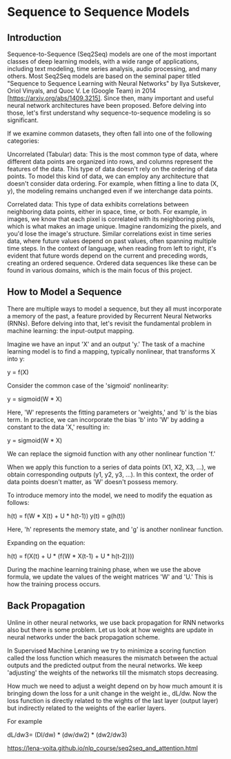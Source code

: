 # Sequence to Sequence Models

## Introduction 
Sequence-to-Sequence (Seq2Seq) models are one of the most important classes of deep learning models, with a wide range of applications, including text modeling, time series analysis, audio processing, and many others. Most Seq2Seq models are based on the seminal paper titled "Sequence to Sequence Learning with Neural Networks" by Ilya Sutskever, Oriol Vinyals, and Quoc V. Le (Google Team) in 2014 [https://arxiv.org/abs/1409.3215]. Since then, many important and useful neural network architectures have been proposed. Before delving into those, let's first understand why sequence-to-sequence modeling is so significant.

If we examine common datasets, they often fall into one of the following categories:

Uncorrelated (Tabular) data: This is the most common type of data, where different data points are organized into rows, and columns represent the features of the data. This type of data doesn't rely on the ordering of data points. To model this kind of data, we can employ any architecture that doesn't consider data ordering. For example, when fitting a line to data (X, y), the modeling remains unchanged even if we interchange data points.

Correlated data: This type of data exhibits correlations between neighboring data points, either in space, time, or both. For example, in images, we know that each pixel is correlated with its neighboring pixels, which is what makes an image unique. Imagine randomizing the pixels, and you'd lose the image's structure. Similar correlations exist in time series data, where future values depend on past values, often spanning multiple time steps. In the context of language, when reading from left to right, it's evident that future words depend on the current and preceding words, creating an ordered sequence. Ordered data sequences like these can be found in various domains, which is the main focus of this project.

## How to Model a Sequence

There are multiple ways to model a sequence, but they all must incorporate a memory of the past, a feature provided by Recurrent Neural Networks (RNNs). Before delving into that, let's revisit the fundamental problem in machine learning: the input-output mapping.

Imagine we have an input 'X' and an output 'y.' The task of a machine learning model is to find a mapping, typically nonlinear, that transforms X into y:

y = f(X)

Consider the common case of the 'sigmoid' nonlinearity:

y = sigmoid(W * X)

Here, 'W' represents the fitting parameters or 'weights,' and 'b' is the bias term. In practice, we can incorporate the bias 'b' into 'W' by adding a constant to the data 'X,' resulting in:

y = sigmoid(W * X)

We can replace the sigmoid function with any other nonlinear function 'f.'

When we apply this function to a series of data points (X1, X2, X3, ...), we obtain corresponding outputs (y1, y2, y3, ...). In this context, the order of data points doesn't matter, as 'W' doesn't possess memory.

To introduce memory into the model, we need to modify the equation as follows:

h(t) = f(W * X(t) + U * h(t-1))
y(t) = g(h(t))

Here, 'h' represents the memory state, and 'g' is another nonlinear function.

Expanding on the equation:

h(t) = f(X(t) + U * (f(W * X(t-1) + U * h(t-2))))

During the machine learning training phase, when we use the above formula, we update the values of the weight matrices 'W' and 'U.' This is how the training process occurs.

## Back Propagation 

Unline in other neural networks, we use back propagation for RNN networks also but there is some problem. Let us look at how weights are update in neural networks
under the back propagation scheme. 

In Supervised Machine Leraning we try to minimize a scoring function called the loss function which measures the mismatch between the actual outputs and the predicted output from the neural networks. We keep 'adjusting' the weights of the networks till the mismatch stops decreasing. 

How much we need to adjust a weight depend on by how much amount it is bringing down the loss for a unit change in the weight ie., dL/dw.
Now the loss function is directly related to the wights of the last layer (output layer) but indirectly related to the weights of the earlier layers.

For example 

dL/dw3= (Dl/dw) * (dw/dw2) * (dw2/dw3) 
























https://lena-voita.github.io/nlp_course/seq2seq_and_attention.html
